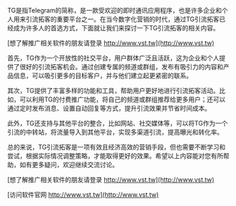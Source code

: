 TG是指Telegram的简称，是一款受欢迎的即时通讯应用程序，也是许多企业和个人用来引流拓客的重要平台之一。在当今数字化营销的时代，通过TG引流拓客已经成为许多人的首选方式，下面就让我们来探讨一下TG引流拓客的相关内容。

[想了解推广相关软件的朋友请登录 http://www.vst.tw](http://www.vst.tw)

首先，TG作为一个开放性的社交平台，用户群体广泛且活跃，这为企业和个人提供了很好的引流拓客机会。通过创建专属的频道或群组，发布有吸引力的内容和产品信息，可以吸引更多的目标客户，并与他们建立起更紧密的联系。

其次，TG提供了丰富多样的功能和工具，帮助用户更好地进行引流拓客活动。比如，可以利用TG的付费推广功能，将自己的频道或群组推荐给更多用户；还可以通过定时发布消息、设置自动回复等方式，提升引流效果并节省时间成本。

此外，TG还支持与其他平台的整合，比如网站、社交媒体等，可以将TG作为一个引流的中转站，将流量导入到其他平台，实现多渠道引流，提高曝光和转化率。

总的来说，TG引流拓客是一项有效且经济高效的营销手段，但也需要不断学习和尝试，根据实际情况调整策略，才能取得更好的效果。希望以上内容能对您有所帮助，如有更多疑问，欢迎继续交流讨论。

[想了解推广相关软件的朋友请登录 http://www.vst.tw](http://www.vst.tw)


[访问软件官网 http://www.vst.tw](http://www.vst.tw)
